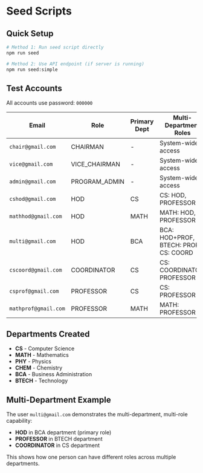 # Seed Scripts

## Quick Setup

```bash
# Method 1: Run seed script directly
npm run seed

# Method 2: Use API endpoint (if server is running)
npm run seed:simple
```

## Test Accounts

All accounts use password: `000000`

| Email | Role | Primary Dept | Multi-Department Roles |
|-------|------|--------------|----------------------|
| `chair@gmail.com` | CHAIRMAN | - | System-wide access |
| `vice@gmail.com` | VICE_CHAIRMAN | - | System-wide access |
| `admin@gmail.com` | PROGRAM_ADMIN | - | System-wide access |
| `cshod@gmail.com` | HOD | CS | CS: HOD, PROFESSOR |
| `mathhod@gmail.com` | HOD | MATH | MATH: HOD, PROFESSOR |
| `multi@gmail.com` | HOD | BCA | BCA: HOD+PROF, BTECH: PROF, CS: COORD |
| `cscoord@gmail.com` | COORDINATOR | CS | CS: COORDINATOR, PROFESSOR |
| `csprof@gmail.com` | PROFESSOR | CS | CS: PROFESSOR |
| `mathprof@gmail.com` | PROFESSOR | MATH | MATH: PROFESSOR |

## Departments Created

- **CS** - Computer Science
- **MATH** - Mathematics  
- **PHY** - Physics
- **CHEM** - Chemistry
- **BCA** - Business Administration
- **BTECH** - Technology

## Multi-Department Example

The user `multi@gmail.com` demonstrates the multi-department, multi-role capability:
- **HOD** in BCA department (primary role)  
- **PROFESSOR** in BTECH department
- **COORDINATOR** in CS department

This shows how one person can have different roles across multiple departments.